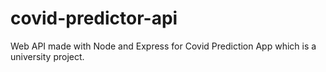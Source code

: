 # covid-predictor-api
Web API made with Node and Express for Covid Prediction App which is a university project.
